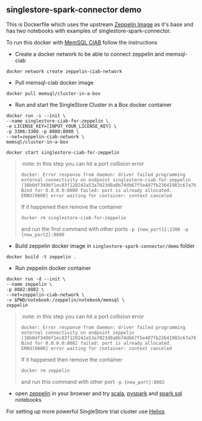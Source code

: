 ## singlestore-spark-connector demo

This is Dockerfile which uses the upstream [Zeppelin Image](https://hub.docker.com/r/apache/zeppelin/) as it's base
and has two notebooks with examples of singlestore-spark-connector.

To run this docker with [MemSQL CIAB](https://hub.docker.com/r/memsql/cluster-in-a-box) follow the instructions

* Create a docker network to be able to connect zeppelin and memsql-ciab
```
docker network create zeppelin-ciab-network
```

* Pull memsql-ciab docker image
```
docker pull memsql/cluster-in-a-box
```

* Run and start the SingleStore Cluster in a Box docker container

```
docker run -i --init \
--name singlestore-ciab-for-zeppelin \
-e LICENSE_KEY=[INPUT_YOUR_LICENSE_KEY] \
-p 3306:3306 -p 8080:8080 \
--net=zeppelin-ciab-network \
memsql/cluster-in-a-box
```
```
docker start singlestore-ciab-for-zeppelin
```
> :note: in this step you can hit a port collision error
>
> ```
> docker: Error response from daemon: driver failed programming external connectivity on endpoint singlestore-ciab-for-zeppelin
> (38b0df3496f1ec83f120242a53a7023d8a0b74db67f5e487fb23641983c67a76):
> Bind for 0.0.0.0:8080 failed: port is already allocated.
> ERRO[0000] error waiting for container: context canceled
> ```
>
> If it happened then remove the container
>
>`docker rm singlestore-ciab-for-zeppelin`
>
> and run the first command with other ports `-p {new_port1}:3306 -p {new_port2}:8080`

* Build zeppelin docker image in `singlestore-spark-connector/demo` folder

```
docker build -t zeppelin .
```

* Run zeppelin docker container
```
docker run -d --init \
--name zeppelin \
-p 8082:8082 \
--net=zeppelin-ciab-network \
-v $PWD/notebook:/zeppelin/notebook/memsql \
zeppelin
```

> :note: in this step you can hit a port collision error
>
> ```
> docker: Error response from daemon: driver failed programming external connectivity on endpoint zeppelin
> (38b0df3496f1ec83f120242a53a7023d8a0b74db67f5e487fb23641983c67a76):
> Bind for 0.0.0.0:8082 failed: port is already allocated.
> ERRO[0000] error waiting for container: context canceled
> ```
>
> If it happened then remove the container
>
>`docker rm zeppelin`
>
> and run this command with other port `-p {new_port}:8082`


* open [zeppelin](http://localhost:8082/next) in your browser and try
[scala](http://localhost:8082/next/#/notebook/2F8XQUKFG),
[pyspark](http://localhost:8082/next/#/notebook/2F6Y3APTX)
and [spark sql](http://localhost:8082/next/#/notebook/2F7PZ81H6) notebooks

For setting up more powerful SingleStore trial cluster use [Helios](https://www.singlestore.com/helios/)

